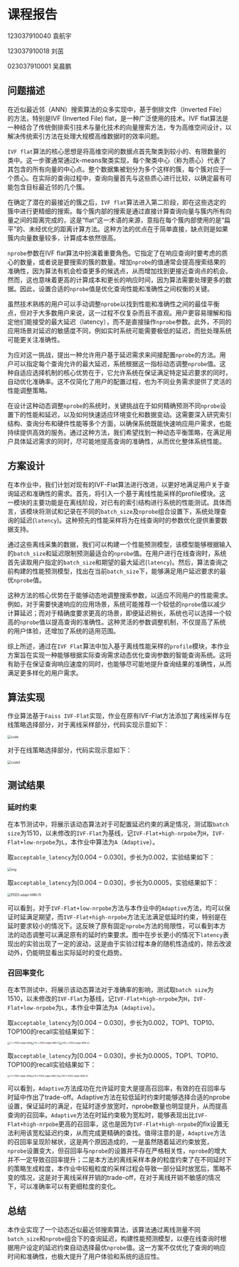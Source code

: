 # 课程报告

123037910040 袁航宇

123037910018 刘茁

023037910001 吴晨鹏

## 问题描述

在近似最近邻（ANN）搜索算法的众多实现中，基于倒排文件（Inverted File）的方法，特别是IVF (Inverted File) flat，是一种广泛使用的技术。IVF flat算法是一种结合了传统倒排索引技术与量化技术的向量搜索方法，专为高维空间设计，以解决传统索引方法在处理大规模高维数据时的效率问题。

`IVF flat`算法的核心思想是将高维空间的数据点首先聚类到较小的、有限数量的类中。这一步骤通常通过k-means聚类实现，每个聚类中心（称为质心）代表了其包含的所有向量的中心点。整个数据集被划分为多个这样的簇，每个簇对应于一个质心。在实际的查询过程中，查询向量首先与这些质心进行比较，以确定最有可能包含目标最近邻的几个簇。

在确定了潜在的最接近的簇之后，`IVF flat`算法进入第二阶段，即在这些选定的簇中进行更精细的搜索。每个簇内部的搜索是通过直接计算查询向量与簇内所有向量之间的距离完成的，这是“flat”这一术语的来源，意指在每个簇内部使用的是“扁平”的、未经优化的距离计算方法。这种方法的优点在于简单直接，缺点则是如果簇内向量数量较多，计算成本依然很高。

`nprobe`参数在IVF flat算法中扮演着重要角色。它指定了在响应查询时要考虑的质心的数量，或者说是要搜索的簇的数量。增加`nprobe`的值通常会提高搜索结果的准确性，因为算法有机会检查更多的候选点，从而增加找到更接近查询点的机会。然而，这也意味着更高的计算成本和更长的响应时间，因为算法需要处理更多的数据。因此，设置合适的`nprobe`值是优化查询性能和准确性之间权衡的关键。

虽然技术熟练的用户可以手动调整`nprobe`以找到性能和准确性之间的最佳平衡点，但对于大多数用户来说，这一过程不仅复杂而且不直观。用户更容易理解和指定他们能接受的最大延迟（latency），而不是直接操作`nprobe`参数。此外，不同的应用场景对延迟的敏感度不同，例如实时系统可能需要极低的延迟，而批处理系统可能更关注准确性。

为应对这一挑战，提出一种允许用户基于延迟需求来间接配置`nprobe`的方法。用户可以指定每个查询允许的最大延迟，系统根据这一指标动态调整`nprobe`值。这种自适应选择机制的核心优势在于，它允许系统在保证满足特定延迟要求的同时，自动优化准确率。这不仅简化了用户的配置过程，也为不同业务需求提供了灵活的性能调整策略。

在设计这种动态调整`nprobe`的系统时，关键挑战在于如何精确预测不同`nprobe`设置下的性能和延迟，以及如何快速适应环境变化和数据变动。这需要深入研究索引结构、查询分布和硬件性能等多个方面，以确保系统既能快速响应用户需求，也能持续提供高效的服务。通过这种方法，我们希望找到一种动态平衡策略，在满足用户具体延迟需求的同时，尽可能地提高查询的准确性，从而优化整体系统性能。

## 方案设计

在本作业中，我们计划对现有的IVF-Flat算法进行改进，以更好地满足用户关于查询延迟和准确性的需求。首先，将引入一个基于离线性能采样的profile模块。这一模块的主要功能是在离线阶段，对已有的索引结构进行系统的性能测试。具体而言，该模块将测试和记录在不同的`batch_size`及`nprobe`组合设置下，系统处理查询的延迟(`latency`)。这种预先的性能采样将为在线查询时的参数优化提供重要数据支持。

通过这些离线采集的数据，我们可以构建一个性能预测模型，该模型能够根据输入的`batch_size`和延迟限制预测最适合的`nprobe`值。在用户进行在线查询时，系统首先读取用户指定的`batch_size`和期望的最大延迟(`latency`)。然后，算法查询之前构建的性能预测模型，找出在当前`batch_size`下，能够满足用户延迟要求的最优`nprobe`值。

这种方法的核心优势在于能够动态地调整搜索参数，以适应不同用户的性能需求。例如，对于需要快速响应的应用场景，系统可能推荐一个较低的`nprobe`值以减少计算延迟；而对于精确度要求更高的场景，即便延迟稍长，系统也可以选择一个较高的`nprobe`值以提高查询的准确性。这种灵活的参数调整机制，不仅提高了系统的用户体验，还增加了系统的适用范围。

综上所述，通过在`IVF Flat`算法中加入基于离线性能采样的`profile`模块，本作业方案旨在实现一种能够根据实际查询需求动态优化查询参数的智能查询系统。这将有助于在保证查询响应速度的同时，也能够尽可能地提升查询结果的准确性，从而满足更多样化的用户需求。

## 算法实现

作业算法基于`Faiss IVF-Flat`实现，作业在原有IVF-Flat方法添加了离线采样与在线策略选择部分，对于离线采样部分，代码实现示意如下：

<img src="./fig/code.png" alt="code" style="zoom:50%;" />

对于在线策略选择部分，代码实现示意如下：

<img src="./fig/code2.png" alt="code2" style="zoom:50%;" />

## 测试结果

### 延时约束

在本节测试中，将展示该动态算法对于可配置延迟约束的满足情况，测试取`batch size`为1510，以未修改的`IVF-Flat`为基线，记`IVF-Flat+high-nrpobe`为`H`，`IVF-Flat+low-nrpobe`为`L`，本作业中算法为`A`（`Adaptive`）。

取`acceptable_latency`为$[0.004-0.030]$，步长为0.002，实验结果如下：

<img src="./fig/PDDS adapt-ANN.png" alt="img" style="zoom:50%;" />

取`acceptable_latency`为$[0.004-0.030]$，步长为0.0005，实验结果如下：

<img src="./fig/PDDS adapt-ANN (1).png" alt="PDDS adapt-ANN (1)" style="zoom:50%;" />

可以看到，对于`IVF-Flat+low-nrpobe`方法与本作业中的`Adaptive`方法，均可以保证时延满足期望，而`IVF-Flat+high-nrpobe`方法无法满足低延时约束，特别是在延时要求较小的情况下。这反映了原有固定`nprobe`方法的局限性，可以看到本方法的动态调整可以满足原有的延时约束要求。图中在步长更小的情况下`latency`表现出的实验出现了一定的波动，这是由于实验过程本身的随机性造成的，除去改波动外，仍能明显看出实际延时的变化趋势。

### 召回率变化

在本节测试中，将展示该动态算法对于准确率的影响，测试取`batch size`为1510，以未修改的`IVF-Flat`为基线，记`IVF-Flat+high-nrpobe`为`H`，`IVF-Flat+low-nrpobe`为`L`，本作业中算法为`A`（`Adaptive`）。

取`acceptable_latency`为$[0.004-0.030]$，步长为0.002，TOP1、TOP10、TOP100的recall实验结果如下：

<img src="./fig/r1-c-PDDS adapt-ANN.png" alt="r1-c-PDDS adapt-ANN" style="zoom:33%;" /><img src="./fig/r10-c-PDDS adapt-ANN (1).png" alt="r10-c-PDDS adapt-ANN (1)" style="zoom:33%;" /><img src="./fig/r100-c-PDDS adapt-ANN (2).png" alt="r100-c-PDDS adapt-ANN (2)" style="zoom:33%;" />

取`acceptable_latency`为$[0.004-0.030]$，步长为0.0005，TOP1、TOP10、TOP100的recall实验结果如下：

<img src="./fig/r1-f-PDDS adapt-ANN.png" alt="r1-f-PDDS adapt-ANN" style="zoom: 33%;" /><img src="./fig/r10-f-PDDS adapt-ANN (1).png" alt="r10-f-PDDS adapt-ANN (1)" style="zoom: 33%;" /><img src="./fig/r100-f-PDDS adapt-ANN (2).png" alt="r100-f-PDDS adapt-ANN (2)" style="zoom: 33%;" />

可以看到，`Adaptive`方法成功在允许延时变大是提高召回率，有效的在召回率与时延中作出了trade-off。Adaptive方法在较低延时约束时能够选择合适的nprobe设置，保证延时的满足，在延时逐步放宽时，nprobe数量也明显提升，从而提高查询的召回率。`Adaptive`方法在时延约束极为宽松时，能够表现出比`IVF-Flat+high-nrpobe`更高的召回率，这也是因为`IVF-Flat+high-nrpobe`的fix设置无法利用该宽松延迟约束，从而完成更精确的查找。值得注意的是，`Adaptive`方法的召回率呈现阶梯状，这是两个原因造成的，一是虽然随着延迟约束放宽，`nprobe`设置变大，但召回率与`nprobe`的设置并不存在严格相关性，`nprobe`的增大并不一定导致召回率提升；二是本方法的离线采样本身的粒度约束了在不同延时下的策略生成粒度，本作业中较粗粒度的采样过程会导致一部分延时放宽后，策略不变的情况，这是对于离线采样开销的trade-off，在对于离线开销不敏感的情况下，可以准确率可以有更细粒度的变化。

## 总结

本作业实现了一个动态近似最近邻搜索算法，该算法通过离线测量不同`batch_size`和`nprobe`组合下的查询延迟，构建性能预测模型，以便在线查询时根据用户设定的延迟约束自动选择最优`nprobe`值。这一方案不仅优化了查询的响应时间和准确性，也极大提升了用户体验和系统的适应性。

